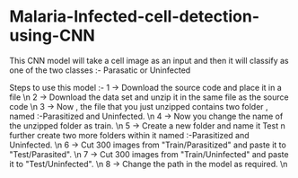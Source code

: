 # Malaria-Infected-cell-detection-using-CNN
This CNN model will take a cell image as an input and then it will classify as one of the two classes :- Parasatic or Uninfected


Steps to use this model :-
  1 -> Download the source code and place it in a file \n
  2 -> Download the data set and unzip it in the same file as the source code \n
  3 -> Now , the file that you just unzipped contains two folder , named :-Parasitized and Uninfected. \n
  4 -> Now you change the name of the unzipped folder as train. \n
  5 -> Create a new folder and name it Test n further create two more folders within it named :-Parasitized and Uninfected. \n
  6 -> Cut 300 images from "Train/Parasitized" and paste it to "Test/Parasited". \n
  7 -> Cut 300 images from "Train/Uninfected" and paste it to "Test/Uninfected". \n
  8 -> Change the path in the model as required. \n
 
  
 
